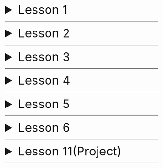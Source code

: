  <details>
<summary style="font-size:40px;">Lesson 1</summary>

1. PostgreSQL ni o'zingizni komputeringizga o'rnating.
2. PSQL ga ulangan xolda postgreSQL ni versiyasini tekshiring `select version();`

</details>

------

<details>
<summary style="font-size:40px;">Lesson 2</summary>

1. **PSQL yordamida.** AuthUser degan table kiriting va ushbu tableda
    * id
    * username
    * email
    * phone
    * age

   degan columnlari bo'lsin va ushbu table ustida `insert, select, update, delete` querylarini ishlating
2. Yuqoridagi 👆 tabledagi username uchun **unique** va email uchun **unique not null** constraint lar qo'shing.
3. **Todo** degan Table yarating (id, title, owner_id) degan column lari bilan va ushbu **owner_id** ni **AuthUser** ga
   **foreign key** bilan uleng.

</details>

------

<details>
<summary style="font-size:40px;">Lesson 3</summary>

1. **PSQL yordamida.** AuthUser degan table kiriting va ushbu tableda
    * id -> _uuid_
    * username -> _varchar_
    * email -> _varchar_
    * phone -> _varchar_
    * age -> _int_
    * role -> _enum type_

   degan columnlari bo'lsin va ushbu table ustida `insert, select, update, delete` querylarini ishlating

# www.hackerrank.com dagi 👇 masalarni yeching

3. https://www.hackerrank.com/challenges/revising-the-select-query/problem
4. https://www.hackerrank.com/challenges/select-all-sql/problem
5. https://www.hackerrank.com/challenges/japanese-cities-name/problem
6. https://www.hackerrank.com/challenges/weather-observation-station-1/problem

</details>

------

<details>
<summary style="font-size:40px;">Lesson 4</summary>

# www.hackerrank.com dagi 👇 masalarni yeching

1. https://www.hackerrank.com/challenges/weather-observation-station-1/problem
2. https://www.hackerrank.com/challenges/more-than-75-marks/problem
3. https://www.hackerrank.com/challenges/name-of-employees/problem

</details>


------
<details>
<summary style="font-size:40px;">Lesson 5</summary>

Qandaydir table yarating unda **mail**, **phone**, **password** degan column lari bo'lsin.
* **mail** - strong mail check bo'lsin 
* **phone** - `998 + 71, 87, 88, 90, 91, 93, 94, 99 + 7` ta raqamga tekshiradigan bo'lsin 
* **password**  - xech bo'lmaganda 1 ta kichik harf, 1 ta katta harf, 1 ta kichik raqam va xech bo'lmaganda `@#$%*()` belgilardan 1 ta bo'lsin va uzunligi 8 ta dan uzun bo'lsin.

</details>

------
<details>
<summary style="font-size:40px;">Lesson 6</summary>

Qandaydir table yarating unda **mail**, **phone**, **password** degan column lari bo'lsin.
* **mail** - strong mail check bo'lsin 
* **phone** - `998 + 71, 87, 88, 90, 91, 93, 94, 99 + 7` ta raqamga tekshiradigan bo'lsin 
* **password**  - xech bo'lmaganda 1 ta kichik harf, 1 ta katta harf, 1 ta kichik raqam va xech bo'lmaganda `@#$%*()` belgilardan 1 ta bo'lsin va uzunligi 8 ta dan uzun bo'lsin.

</details>

------

<details>
<summary style="font-size:40px;">Lesson 11(Project)</summary>

1. darsdagi **auth_login** va **auth_register** dagi funksiyalarda boshqa barcha funksiyalardagi exceptionlar shu funksiyani chaqiruvchi user ni tilida chiqsin ?  
2. **Vending Machine** ni **procedure** lar va **function** lar dan foydalanib yozing ?
![vm](../needed_sources/vm.png)

## WARNING - BU MASHQ UCHUN TALAB MAVJUD EMAS O'ZINGIZ IJOD QILISHINGIZ KERAK BO'LADI!!!! 

</details>

------



